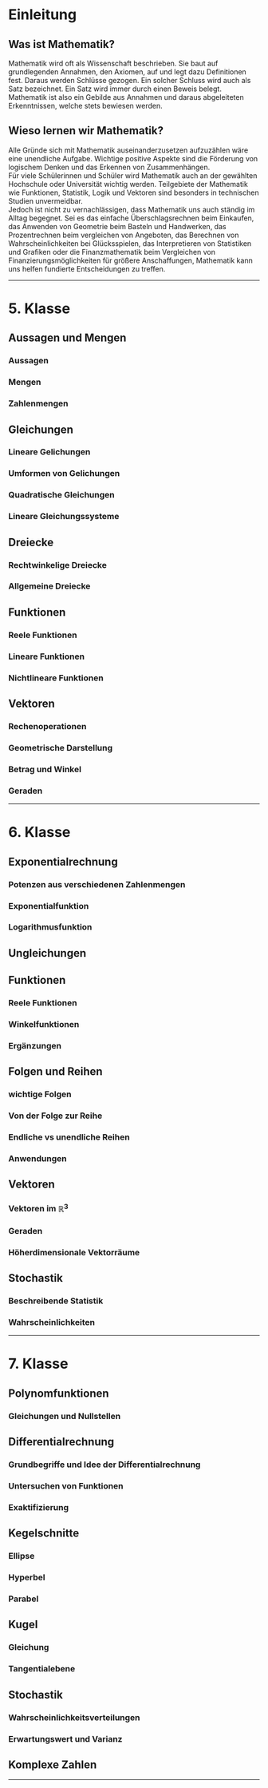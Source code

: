 # Einleitung
## Was ist Mathematik?
Mathematik wird oft als Wissenschaft beschrieben. Sie baut auf grundlegenden Annahmen, den Axiomen, auf und legt dazu Definitionen fest. Daraus werden Schlüsse gezogen. Ein solcher Schluss wird auch als Satz bezeichnet. Ein Satz wird immer durch einen Beweis belegt.  
Mathematik ist also ein Gebilde aus Annahmen und daraus abgeleiteten Erkenntnissen, welche stets bewiesen werden.
## Wieso lernen wir Mathematik?
Alle Gründe sich mit Mathematik auseinanderzusetzen aufzuzählen wäre eine unendliche Aufgabe. Wichtige positive Aspekte sind die Förderung von logischem Denken und das Erkennen von Zusammenhängen.  
Für viele Schülerinnen und Schüler wird Mathematik auch an der gewählten Hochschule oder Universität wichtig werden. Teilgebiete der Mathematik wie Funktionen, Statistik, Logik und Vektoren sind besonders in technischen Studien unvermeidbar.  
Jedoch ist nicht zu vernachlässigen, dass Mathematik uns auch ständig im Alltag begegnet. Sei es das einfache Überschlagsrechnen beim Einkaufen, das Anwenden von Geometrie beim Basteln und Handwerken, das Prozentrechnen beim vergleichen von Angeboten, das Berechnen von Wahrscheinlichkeiten bei Glücksspielen, das Interpretieren von Statistiken und Grafiken oder die Finanzmathematik beim Vergleichen von Finanzierungsmöglichkeiten für größere Anschaffungen, Mathematik kann uns helfen fundierte Entscheidungen zu treffen.

-------------------------------------

# 5. Klasse

## Aussagen und Mengen

### Aussagen
### Mengen
### Zahlenmengen


## Gleichungen

### Lineare Gelichungen
### Umformen von Gelichungen
### Quadratische Gleichungen
### Lineare Gleichungssysteme


## Dreiecke

### Rechtwinkelige Dreiecke
### Allgemeine Dreiecke


## Funktionen

### Reele Funktionen
### Lineare Funktionen
### Nichtlineare Funktionen


## Vektoren

### Rechenoperationen
### Geometrische Darstellung
### Betrag und Winkel
### Geraden

-------------------------------------

# 6. Klasse


## Exponentialrechnung

### Potenzen aus verschiedenen Zahlenmengen
### Exponentialfunktion
### Logarithmusfunktion


## Ungleichungen

## Funktionen

### Reele Funktionen
### Winkelfunktionen
### Ergänzungen


## Folgen und Reihen

### wichtige Folgen
### Von der Folge zur Reihe
### Endliche vs unendliche Reihen
### Anwendungen


## Vektoren

### Vektoren im $\mathbb{R}^3$
### Geraden
### Höherdimensionale Vektorräume


## Stochastik

### Beschreibende Statistik
### Wahrscheinlichkeiten

-------------------------------------

# 7. Klasse

## Polynomfunktionen

### Gleichungen und Nullstellen 

## Differentialrechnung

### Grundbegriffe und Idee der Differentialrechnung
### Untersuchen von Funktionen
### Exaktifizierung

## Kegelschnitte

### Ellipse
### Hyperbel
### Parabel

## Kugel

### Gleichung
### Tangentialebene

## Stochastik

### Wahrscheinlichkeitsverteilungen
### Erwartungswert und Varianz

## Komplexe Zahlen

-------------------------------------